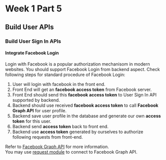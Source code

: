# Week 1 Part 5

## Build User APIs

### Build User Sign In APIs

#### Integrate Facebook Login

Login with Facebook is a popular authorization mechanisom in modern websites. You should support Facebook Login from backend aspect. Check following steps for standard procedure of Facebook Login:

1. User will login with facebook in the front end.
2. Front End will get an **facebook access token** from Facebook server.
3. Front End should send this **facebook access token** to User Sign In API supported by backend.
4. Backend should use received **facebook access token** to call **Facebook Graph API** for user profile.
5. Backend save user profile in the database and generate our own **access token** for this user.
6. Backend send **access token** back to front end.
7. Backend use **access token** generated by ourselves to authorize following requests from front-end.

Refer to [Facebook Graph API](https://developers.facebook.com/docs/graph-api) for more information.  
You may use [request module](https://www.npmjs.com/package/request) to connect to Facebook Graph API.
